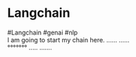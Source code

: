 # Langchain
#Langchain #genai #nlp
<br>
I am going to start my chain here. 
...... 
......
<br>
°°°°°°°
..... 
.......
